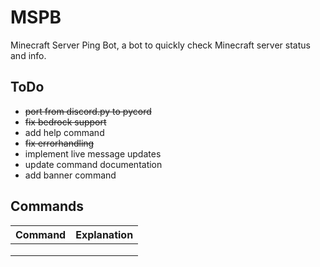 # MSPB
Minecraft Server Ping Bot, a bot to quickly check Minecraft server status and info.

## ToDo
- ~~port from discord.py to pycord~~
- ~~fix bedrock support~~
- add help command
- ~~fix errorhandling~~
- implement live message updates
- update command documentation
- add banner command

## Commands
| Command | Explanation |
|---------|-------------|
|         |             |
|         |             |
|         |             |